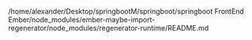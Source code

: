 /home/alexander/Desktop/springbootM/springboot/springboot FrontEnd Ember/node_modules/ember-maybe-import-regenerator/node_modules/regenerator-runtime/README.md